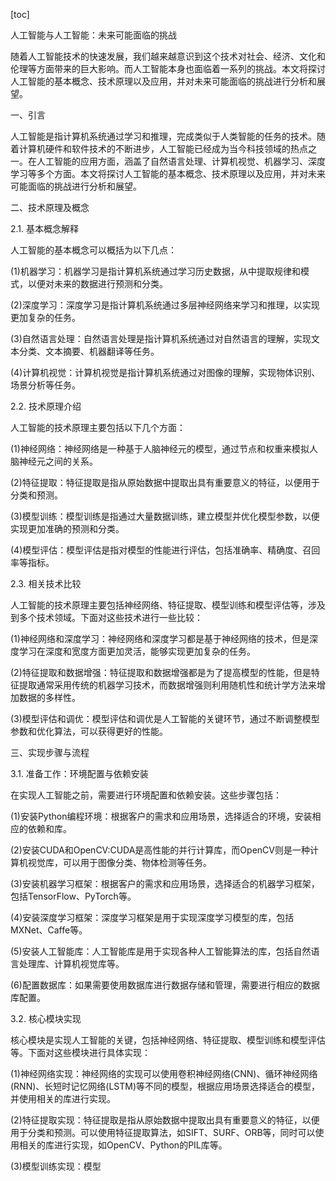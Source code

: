 
[toc]                    
                
                
人工智能与人工智能：未来可能面临的挑战

随着人工智能技术的快速发展，我们越来越意识到这个技术对社会、经济、文化和伦理等方面带来的巨大影响。而人工智能本身也面临着一系列的挑战。本文将探讨人工智能的基本概念、技术原理以及应用，并对未来可能面临的挑战进行分析和展望。

一、引言

人工智能是指计算机系统通过学习和推理，完成类似于人类智能的任务的技术。随着计算机硬件和软件技术的不断进步，人工智能已经成为当今科技领域的热点之一。在人工智能的应用方面，涵盖了自然语言处理、计算机视觉、机器学习、深度学习等多个方面。本文将探讨人工智能的基本概念、技术原理以及应用，并对未来可能面临的挑战进行分析和展望。

二、技术原理及概念

2.1. 基本概念解释

人工智能的基本概念可以概括为以下几点：

(1)机器学习：机器学习是指计算机系统通过学习历史数据，从中提取规律和模式，以便对未来的数据进行预测和分类。

(2)深度学习：深度学习是指计算机系统通过多层神经网络来学习和推理，以实现更加复杂的任务。

(3)自然语言处理：自然语言处理是指计算机系统通过对自然语言的理解，实现文本分类、文本摘要、机器翻译等任务。

(4)计算机视觉：计算机视觉是指计算机系统通过对图像的理解，实现物体识别、场景分析等任务。

2.2. 技术原理介绍

人工智能的技术原理主要包括以下几个方面：

(1)神经网络：神经网络是一种基于人脑神经元的模型，通过节点和权重来模拟人脑神经元之间的关系。

(2)特征提取：特征提取是指从原始数据中提取出具有重要意义的特征，以便用于分类和预测。

(3)模型训练：模型训练是指通过大量数据训练，建立模型并优化模型参数，以便实现更加准确的预测和分类。

(4)模型评估：模型评估是指对模型的性能进行评估，包括准确率、精确度、召回率等指标。

2.3. 相关技术比较

人工智能的技术原理主要包括神经网络、特征提取、模型训练和模型评估等，涉及到多个技术领域。下面对这些技术进行一些比较：

(1)神经网络和深度学习：神经网络和深度学习都是基于神经网络的技术，但是深度学习在深度和宽度方面更加灵活，能够实现更加复杂的任务。

(2)特征提取和数据增强：特征提取和数据增强都是为了提高模型的性能，但是特征提取通常采用传统的机器学习技术，而数据增强则利用随机性和统计学方法来增加数据的多样性。

(3)模型评估和调优：模型评估和调优是人工智能的关键环节，通过不断调整模型参数和优化算法，可以获得更好的性能。

三、实现步骤与流程

3.1. 准备工作：环境配置与依赖安装

在实现人工智能之前，需要进行环境配置和依赖安装。这些步骤包括：

(1)安装Python编程环境：根据客户的需求和应用场景，选择适合的环境，安装相应的依赖和库。

(2)安装CUDA和OpenCV:CUDA是高性能的并行计算库，而OpenCV则是一种计算机视觉库，可以用于图像分类、物体检测等任务。

(3)安装机器学习框架：根据客户的需求和应用场景，选择适合的机器学习框架，包括TensorFlow、PyTorch等。

(4)安装深度学习框架：深度学习框架是用于实现深度学习模型的库，包括MXNet、Caffe等。

(5)安装人工智能库：人工智能库是用于实现各种人工智能算法的库，包括自然语言处理库、计算机视觉库等。

(6)配置数据库：如果需要使用数据库进行数据存储和管理，需要进行相应的数据库配置。

3.2. 核心模块实现

核心模块是实现人工智能的关键，包括神经网络、特征提取、模型训练和模型评估等。下面对这些模块进行具体实现：

(1)神经网络实现：神经网络的实现可以使用卷积神经网络(CNN)、循环神经网络(RNN)、长短时记忆网络(LSTM)等不同的模型，根据应用场景选择适合的模型，并使用相关的库进行实现。

(2)特征提取实现：特征提取是指从原始数据中提取出具有重要意义的特征，以便用于分类和预测。可以使用特征提取算法，如SIFT、SURF、ORB等，同时可以使用相关的库进行实现，如OpenCV、Python的PIL库等。

(3)模型训练实现：模型

